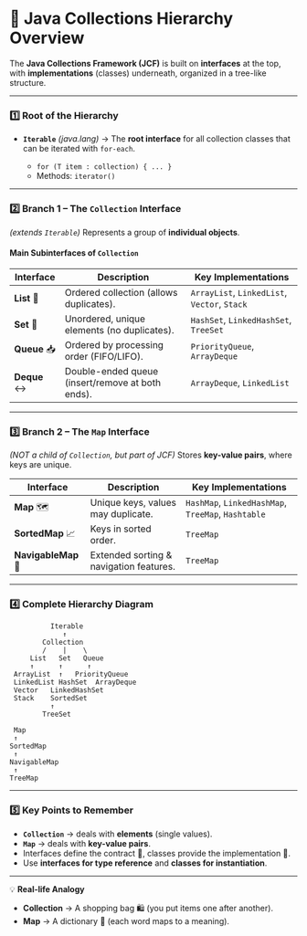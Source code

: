 # **📌 Java Collections Hierarchy Overview**

The **Java Collections Framework (JCF)** is built on **interfaces** at the top, with **implementations** (classes) underneath, organized in a tree-like structure.

---

### **1️⃣ Root of the Hierarchy**

* **`Iterable`** *(java.lang)* → The **root interface** for all collection classes that can be iterated with `for-each`.

    * `for (T item : collection) { ... }`
    * Methods: `iterator()`

---

### **2️⃣ Branch 1 – The `Collection` Interface**

*(extends `Iterable`)*
Represents a group of **individual objects**.

#### **Main Subinterfaces of `Collection`**

| Interface    | Description                                      | Key Implementations                          |
| ------------ | ------------------------------------------------ | -------------------------------------------- |
| **List** 📜  | Ordered collection (allows duplicates).          | `ArrayList`, `LinkedList`, `Vector`, `Stack` |
| **Set** 🚫   | Unordered, unique elements (no duplicates).      | `HashSet`, `LinkedHashSet`, `TreeSet`        |
| **Queue** 📥 | Ordered by processing order (FIFO/LIFO).         | `PriorityQueue`, `ArrayDeque`                |
| **Deque** ↔️ | Double-ended queue (insert/remove at both ends). | `ArrayDeque`, `LinkedList`                   |

---

### **3️⃣ Branch 2 – The `Map` Interface**

*(NOT a child of `Collection`, but part of JCF)*
Stores **key-value pairs**, where keys are unique.

| Interface           | Description                             | Key Implementations                                |
| ------------------- | --------------------------------------- | -------------------------------------------------- |
| **Map** 🗺️         | Unique keys, values may duplicate.      | `HashMap`, `LinkedHashMap`, `TreeMap`, `Hashtable` |
| **SortedMap** 📈    | Keys in sorted order.                   | `TreeMap`                                          |
| **NavigableMap** 🧭 | Extended sorting & navigation features. | `TreeMap`                                          |

---

### **4️⃣ Complete Hierarchy Diagram**

```
          Iterable
             ↑
        Collection
        /    |    \
     List   Set   Queue
     ↑      ↑      ↑
 ArrayList  ↑   PriorityQueue
 LinkedList HashSet  ArrayDeque
 Vector   LinkedHashSet
 Stack    SortedSet
          ↑
        TreeSet

 Map
 ↑
SortedMap
 ↑
NavigableMap
 ↑
TreeMap
```

---

### **5️⃣ Key Points to Remember**

* **`Collection`** → deals with **elements** (single values).
* **`Map`** → deals with **key-value pairs**.
* Interfaces define the contract 📜, classes provide the implementation 🔧.
* Use **interfaces for type reference** and **classes for instantiation**.

---

💡 **Real-life Analogy**

* **Collection** → A shopping bag 🛍️ (you put items one after another).
* **Map** → A dictionary 📖 (each word maps to a meaning).

